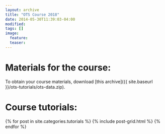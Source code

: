 ```yaml
---
layout: archive
title: "OTS Course 2018"
date: 2014-05-30T11:39:03-04:00
modified:
tags: []
image:
  feature:
  teaser:
---
```


# Materials for the course:

To obtain your course materials, download [this archive]({{ site.baseurl }}/ots-tutorials/ots-data.zip).

# Course tutorials:

<div class="tiles">
{% for post in site.categories.tutorials %}
  {% include post-grid.html %}
{% endfor %}
</div><!-- /.tiles -->
